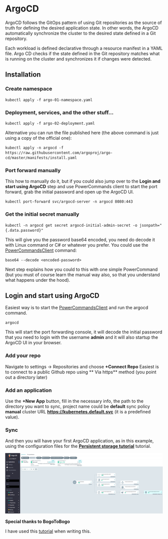 # ArgoCD
ArgoCD follows the GitOps pattern of using Git repositories as the source of truth for defining the desired application state. In other words, the ArgoCD automatically synchronize the cluster to the desired state defined in a Git repository.

Each workload is defined declarative through a resource manifest in a YAML file. Argo CD checks if the state defined in the Git repository matches what is running on the cluster and synchronizes it if changes were detected.
## Installation

### Create namespace
```
kubectl apply -f argo-01-namespace.yaml
```
### Deployment, services, and the other stuff...
```
kubectl apply -f argo-02-deployment.yaml
```
Alternative you can run the file published here (the above command is just using a copy of the official one):
```
kubectl apply -n argocd -f https://raw.githubusercontent.com/argoproj/argo-cd/master/manifests/install.yaml
```

### Port forward manually
This how to manually do it, but if you could also jump over to the **Login and start using ArgoCD** step and use PowerCommands client to start the port forward, grab the initial password and open up the ArgoCD UI.
```
kubectl port-forward svc/argocd-server -n argocd 8080:443 
```
### Get the initial secret manually
```
kubectl -n argocd get secret argocd-initial-admin-secret -o jsonpath="{.data.password}"
```
This will give you the password base64 encoded, you need do decode it with Linux command or C# or whatever you prefer. You could use the [PowerCommandsClient](../PowerCommandsClient/) command:
```
base64 --decode <encoded-password>
```
Next step explains how you could to this with one simple PowerCommand (but you must of course learn the manual way also, so that you understand what happens under the hood).

## Login and start using ArgoCD
Easiest way is to start the [PowerCommandsClient](../PowerCommandsClient/) and run the argocd command.
```
argocd
```
This will start the port forwarding console, it will decode the initial password that you need to login with the username **admin** and it will also startup the ArgoCD UI in your browser. 

### Add your repo
Navigate to settings -> Repositories and choose **+Connect Repo**
Easiest is to connect to a public Github repo using ** Via https** method (you point out a directory later)

### Add an application
Use the **+New App** button, fill in the necessary info, the path to the directory you want to sync, project name could be **default** sync policy **manual** cluster URL **https://kubernetes.default.svc** (it is a predefined value).

### Sync
And then you will have your first ArgoCD application, as in this example, using the configuration files for the **[Persistent storage tutorial](../src/persistent-storage/)** tutorial.

![Alt text](images/tool_argocd_1.png?raw=true "Argo CD screenshot")

**Special thanks to BogoToBogo**

I have used this [tutorial](https://www.bogotobogo.com/DevOps/Docker/Docker_Kubernetes_ArgoCD_on_Kubernetes_cluster.php) when writing this.

